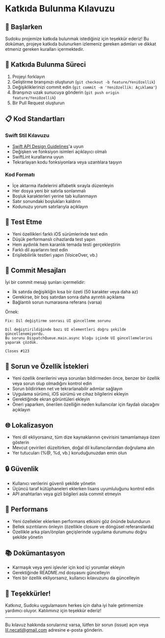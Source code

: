 # Katkıda Bulunma Kılavuzu

## 🚀 Başlarken

Sudoku projemize katkıda bulunmak istediğiniz için teşekkür ederiz! Bu doküman, projeye katkıda bulunurken izlemeniz gereken adımları ve dikkat etmeniz gereken kuralları içermektedir.

## 🧩 Katkıda Bulunma Süreci

1. Projeyi forklayın
2. Geliştirme branşınızı oluşturun (`git checkout -b feature/YeniOzellik`)
3. Değişikliklerinizi commit edin (`git commit -m 'YeniOzellik: Açıklama'`)
4. Branşınızı uzak sunucuya gönderin (`git push origin feature/YeniOzellik`)
5. Bir Pull Request oluşturun

## 📋 Kod Standartları

### Swift Stil Kılavuzu

- [Swift API Design Guidelines](https://swift.org/documentation/api-design-guidelines/)'a uyun
- Değişken ve fonksiyon isimleri açıklayıcı olmalı
- SwiftLint kurallarına uyun
- Tekrarlayan kodu fonksiyonlara veya uzantılara taşıyın

### Kod Formatı

- İçe aktarma ifadelerini alfabetik sırayla düzenleyin
- Her dosya yeni bir satırla sonlanmalı
- Boşluk karakterleri yerine tab kullanmayın
- Satır sonundaki boşlukları kaldırın
- Kodunuzu yorum satırlarıyla açıklayın

## 🧪 Test Etme

- Yeni özellikleri farklı iOS sürümlerinde test edin
- Düşük performanslı cihazlarda test yapın
- Hem aydınlık hem karanlık temada testi gerçekleştirin
- Farklı dil ayarlarını test edin
- Erişilebilirlik testleri yapın (VoiceOver, vb.)

## 📝 Commit Mesajları

İyi bir commit mesajı şunları içermelidir:

- İlk satırda değişikliğin kısa bir özeti (50 karakter veya daha az)
- Gerekirse, bir boş satırdan sonra daha ayrıntılı açıklama
- Bağlantılı sorun numarasına referans (varsa)

Örnek:
```
Fix: Dil değiştirme sonrası UI güncelleme sorunu

Dil değiştirildiğinde bazı UI elementleri doğru şekilde güncellenemiyordu.
Bu sorunu DispatchQueue.main.async bloğu içinde UI güncellemelerini yaparak çözdük.

Closes #123
```

## 🎯 Sorun ve Özellik İstekleri

- Yeni özellik önerilerini veya sorunları bildirmeden önce, benzer bir özellik veya sorun olup olmadığını kontrol edin
- Sorun bildirirken net ve tekrarlanabilir adımlar sağlayın
- Uygulama sürümü, iOS sürümü ve cihaz bilgilerini ekleyin
- Gerektiğinde ekran görüntüleri ekleyin
- Öneri yaparken, önerilen özelliğin neden kullanıcılar için faydalı olacağını açıklayın

## 🌐 Lokalizasyon

- Yeni dil ekliyorsanız, tüm dize kaynaklarının çevirisini tamamlamaya özen gösterin
- Mevcut çevirileri düzeltirken, doğal dil kullanıcılarından doğrulama alın
- Yer tutucuları (%@, %d, vb.) koruduğunuzdan emin olun

## 🔒 Güvenlik

- Kullanıcı verilerini güvenli şekilde yönetin
- Üçüncü taraf kütüphaneleri eklerken lisans uyumluluğunu kontrol edin
- API anahtarları veya gizli bilgileri asla commit etmeyin

## 📱 Performans

- Yeni özellekler eklerken performans etkisini göz önünde bulundurun
- Bellek sızıntılarını önleyin (özellikle closure ve döngüsel referanslarda)
- Özellikle arka plan/önplan geçişlerinde uygulama durumunu doğru şekilde yönetin

## 📚 Dokümantasyon

- Karmaşık veya yeni işlevler için kod içi yorumlar ekleyin
- Gerektiğinde README.md dosyasını güncelleyin
- Yeni bir özellik ekliyorsanız, kullanıcı kılavuzunu da güncelleyin

## 🎉 Teşekkürler!

Katkınız, Sudoku uygulamasını herkes için daha iyi hale getirmemize yardımcı oluyor. Katılımınız için teşekkür ederiz!

---

Bu kılavuz hakkında sorularınız varsa, lütfen bir sorun (issue) açın veya lil.necati@gmail.com adresine e-posta gönderin. 